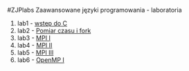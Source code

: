 #ZJPlabs
Zaawansowane języki programowania - laboratoria

1. lab1 - [wstęp do C](https://github.com/mmotel/ZJPlabs/tree/master/lab1)
2. lab2 - [Pomiar czasu i fork](https://github.com/mmotel/ZJPlabs/tree/master/lab2)
3. lab3 - [MPI I](https://github.com/mmotel/ZJPlabs/tree/master/lab3)
4. lab4 - [MPI II](https://github.com/mmotel/ZJPlabs/tree/master/lab4)
5. lab5 - [MPI III](https://github.com/mmotel/ZJPlabs/tree/master/lab5)
6. lab6 - [OpenMP I](https://github.com/mmotel/ZJPlabs/tree/master/lab6)